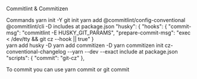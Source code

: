 Commitlint & Commitizen

Commands
  yarn init -Y
  git init
  yarn add @commitlint/config-conventional @commitlint/cli -D
    includes at package.json
        "husky": {
          "hooks": {
          "commit-msg": "commitlint -E HUSKY_GIT_PARAMS",
          "prepare-commit-msg": "exec < /dev/tty && git cz --hook || true"
        }  
  yarn add husky -D
  yarn add commitizen -D
  yarn commitizen init cz-conventional-changelog --yarn --dev --exact
    include at package.json
      "scripts": {
        "commit": "git-cz"
      },

  To commit you can use
     yarn commit 
    or
      git commit
